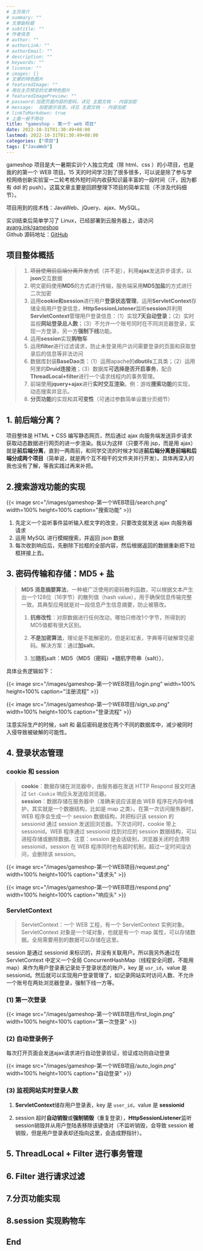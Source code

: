 ```yaml
---
# 主页简介
# summary: ""
# 文章副标题
# subtitle: ""
# 作者信息
# author: ""
# authorLink: ""
# authorEmail: ""
# description: ""
# keywords: ""
# license: ""
# images: []
# 文章的特色图片
# featuredImage: ""
# 用在主页预览的文章特色图片
# featuredImagePreview: ""
# password:加密页面内容的密码，详见 主题文档 - 内容加密
# message:  加密提示信息，详见 主题文档 - 内容加密
# linkToMarkdown: true
# 上面一般不用动
title: "gameshop - 第一个 web 项目"
date: 2022-10-31T01:30:49+08:00
lastmod: 2022-10-31T01:30:49+08:00
categories: ["项目"]
tags: ["JavaWeb"]
---
```


gameshop 项目是大一暑期实训个人独立完成（除 html、css ）的小项目，也是我的的第一个 WEB 项目。15 天的时间学习到了很多很多，可以说是除了参与学校网络创新实验室一二轮考核外短时间内收获知识最丰富的一段时间（汗，因为都有 ddl 的 push）。这篇文章主要是回顾整理下项目的简单实现（不涉及代码细节）。  

项目用到的技术栈：JavaWeb、jQuery、ajax、MySQL。

实训结束后简单学习了 Linux，已经部署到云服务器上，请访问 <a href="https://ayang.ink/gameshop" target="_blank">ayang.ink/gameshop</a>  
Github 源码地址：<a href="https://github.com/AyangHuang/gameshop-javaweb" target="_blank">GitHub</a>  

## 项目整体概括

>1. ~~项目使用前后端分离开发方式~~（并不是），利用**ajax**发送异步请求，以**json**交互数据
>2. 明文密码使用**MD5**的方式进行传输，服务端采用**MD5加盐**的方式进行二次加密
>3. 运用**cookie和session**进行用户**登录状态管理**，运用**ServletContext**存储全局用户登录信息，**HttpSessionListener**监听**session**并利用**ServletContext**管理用户登录信息：（1）实现**7天自动登录**；（2）实时监视**网站登录总人数**；（3）不允许一个账号同时在不同浏览器登录，实现一方登录，另一方**强制下线**功能。
>4. 运用**session**实现**购物车**
>5. 运用**filter**进行过滤请求，防止未登录用户访问需要登录的页面和获取登录后的信息等非法访问
>6. 数据库封装**BaseDao**类：（1）运用apache的**dbutils**工具类；（2）运用阿里的**Druid连接池**；（3）数据库**可选择是否开启事务**，配合**ThreadLocal+filter**进行一个请求线程内的事务管理。
>7. 前端使用**jquery+ajax**进行**实时交互渲染**。例：游戏**搜索功能**的实现，动态搜索并显示。
>8. **分页功能**的实现和其**可变性**（可通过参数简单设置分页细节）

## 1. 前后端分离？

项目整体是 HTML + CSS 编写静态网页，然后通过 ajax 向服务端发送异步请求获取动态数据进行网页的进一步渲染。我以为这样（只要不用 jsp，而是用 ajax）就是**前后端分离**，直到一两周前，和同学交流的时候才知道**前后端分离是前端和后端分成两个项目**（简单说，就是两个互不相干的文件夹并行开发）。具体再深入的我也没有了解，等我实践过再来补把。

## 2.搜索游戏功能的实现

{{< image src="/images/gameshop-第一个WEB项目/search.png" width=100% height=100% caption="搜索功能" >}}

1. 先定义一个监听事件监听输入框文字的改变，只要改变就发送 ajax 向服务器请求
2. 运用 MySQL 进行模糊搜索，并返回 json 数据
3. 每次收到响应后，先删除下拉框的全部内容，然后根据返回的数据重新把下拉框拼接上去。

## 3. 密码传输和存储：MD5 + 盐

> **MD5 消息摘要算法**，一种被广泛使用的密码散列函数，可以根据文本产生出一个128位（16字节）的散列值（hash value），用于确保信息传输完整一致。其典型应用就是对一段信息产生信息摘要，防止被篡改。
>
> 1. **抗修改性**：对原数据进行任何改动，哪怕只修改1个字节，所得到的MD5值都有很大区别。
>
> 2. **不是加密算法**，理论是不能解密的，但是彩虹表，字典等可破解常见密码。解决方案：通过**加salt**。
>
> 3. 加**随机salt**：**MD5（MD5（密码）+随机字符串（salt））**。

具体业务逻辑如下：  

{{< image src="/images/gameshop-第一个WEB项目/login.png" width=100% height=100% caption="注册流程" >}}

{{< image src="/images/gameshop-第一个WEB项目/sign_up.png" width=100% height=100% caption="登录流程" >}}

注意实际生产的时候，salt 和 最后密码是放在两个不同的数据库中，减少被同时入侵导致被破解的可能性。

## 4. 登录状态管理

### cookie 和 session

> **cookie**：数据存储在浏览器中，由服务器在发送 HTTP Respond 报文时通过 `Set-Cookie` 响应头发送给浏览器。  
> **session**：数据存储在服务器中（准确来说应该是由 WEB 程序在内存中维护，其实就是一个数据结构，比如是 map 之类）。在第一次访问服务器时，WEB 程序会生成一个 session 数据结构，并把标识该 session 的 sessionid 通过 session 发送回浏览器。下次访问时，cookie 带上 sessionid。WEB 程序通过 sessionid 找到对应的 session 数据结构，可以进程存储或删除数据。注意：session 是会话级别，浏览器关闭时会清除 sessionid，session 在 WEB 程序同时也有超时机制，超过一定时间没访问，会删除该 session。  

{{< image src="/images/gameshop-第一个WEB项目/request.png" width=100% height=100% caption="请求头" >}}

{{< image src="/images/gameshop-第一个WEB项目/respond.png" width=100% height=100% caption="响应头" >}}

### ServletContext

> ServletContext：一个 WEB 工程，有一个 ServletContext 实例对象。ServletContext 对象是一个域对象，也就是有一个 map 属性，可以存储数据。全局需要用到的数据可以存储在这里。 

session 是通过 sessionid 来标识的，并没有关联用户。所以我另外通过在 ServletContext 中定义一个全局 ConcurrentHashMap（线程安全问题，不能用 map）来作为用户登录表记录处于登录状态的账户，key 是 `usr_id`，value 是 sessionid。然后就可以实现用户登录管理了，如记录网站实时访问人数、不允许一个账号在两处浏览器登录，强制下线一方等。

### (1) 第一次登录

{{< image src="/images/gameshop-第一个WEB项目/first_login.png" width=100% height=100% caption="第一次登录" >}}

### (2) 自动登录例子 

每次打开页面会发送ajax请求进行自动登录验证，验证成功则自动登录

{{< image src="/images/gameshop-第一个WEB项目/auto_login.png" width=100% height=100% caption="自动登录" >}}

### (3) 监视网站实时登录人数

1. **ServletContext**储存用户登录表，key 是 `user_id`，value 是 **sessionid**

2. session 超时**自动销毁**或**强制销毁**（重复登录），**HttpSessionListener**监听session销毁并从用户登陆表移除该键值对（不监听销毁，会导致 session 被销毁，但是用户登录表却还指向这里，会造成野指针）。

## 5. ThreadLocal + Filter 进行事务管理

## 6. Filter 进行请求过滤

## 7.分页功能实现

## 8.session 实现购物车

## End
